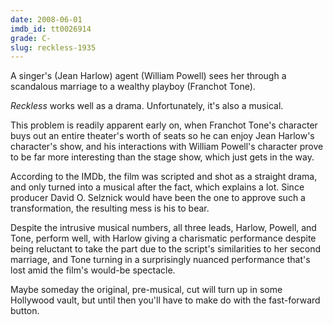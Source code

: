```yaml
---
date: 2008-06-01
imdb_id: tt0026914
grade: C-
slug: reckless-1935
---
```


A singer's (Jean Harlow) agent (William Powell) sees her through a scandalous marriage to a wealthy playboy (Franchot Tone).

_Reckless_ works well as a drama. Unfortunately, it's also a musical.

This problem is readily apparent early on, when Franchot Tone's character buys out an entire theater's worth of seats so he can enjoy Jean Harlow's character's show, and his interactions with William Powell's character prove to be far more interesting than the stage show, which just gets in the way.

According to the IMDb, the film was scripted and shot as a straight drama, and only turned into a musical after the fact, which explains a lot. Since producer David O. Selznick would have been the one to approve such a transformation, the resulting mess is his to bear.

Despite the intrusive musical numbers, all three leads, Harlow, Powell, and Tone, perform well, with Harlow giving a charismatic performance despite being reluctant to take the part due to the script's similarities to her second marriage, and Tone turning in a surprisingly nuanced performance that's lost amid the film's would-be spectacle.

Maybe someday the original, pre-musical, cut will turn up in some Hollywood vault, but until then you'll have to make do with the fast-forward button.
